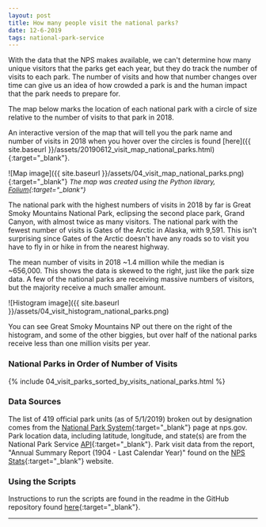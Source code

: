 ```yaml
---
layout: post
title: How many people visit the national parks?
date: 12-6-2019
tags: national-park-service
---
```


With the data that the NPS makes available, we can't determine how many unique visitors that the parks get each year, but they do track the number of visits to each park. The number of visits and how that number changes over time can give us an idea of how crowded a park is and the human impact that the park needs to prepare for.

The map below marks the location of each national park with a circle of size relative to the number of visits to that park in 2018.

An interactive version of the map that will tell you the park name and number of visits in 2018 when you hover over the circles is found [here]({{ site.baseurl }}/assets/20190612_visit_map_national_parks.html){:target="_blank"}.

![Map image]({{ site.baseurl }}/assets/04_visit_map_national_parks.png){:target="_blank"}
*<span style="font-size:10pt;">The map was created using the Python library, [Folium](https://python-visualization.github.io/folium/){:target="_blank"}</span>*

The national park with the highest numbers of visits in 2018 by far is Great Smoky Mountains National Park, eclipsing the second place park, Grand Canyon, with almost twice as many visitors. The national park with the fewest number of visits is Gates of the Arctic in Alaska, with 9,591. This isn't surprising since Gates of the Arctic doesn't have any roads so to visit you have to fly in or hike in from the nearest highway.

The mean number of visits in 2018 ~1.4 million while the median is ~656,000. This shows the data is skewed to the right, just like the park size data. A few of the national parks are receiving massive numbers of visitors, but the majority receive a much smaller amount.

![Histogram image]({{ site.baseurl }}/assets/04_visit_histogram_national_parks.png)

You can see Great Smoky Mountains NP out there on the right of the histogram, and some of the other biggies, but over half of the national parks receive less than one million visits per year.

### National Parks in Order of Number of Visits
{% include 04_visit_parks_sorted_by_visits_national_parks.html %}

### Data Sources
The list of 419 official park units (as of 5/1/2019) broken out by designation comes from the [National Park System](https://www.nps.gov/aboutus/national-park-system.htm){:target="_blank"} page at nps.gov. Park location data, including latitude, longitude, and state(s) are from the National Park Service [API](https://www.nps.gov/subjects/digital/nps-data-api.htm){:target="_blank"}. Park visit data from the report, "Annual Summary Report (1904 - Last Calendar Year)" found on the [NPS Stats](https://irma.nps.gov/Stats/reports/national){:target="_blank"} website.

### Using the Scripts
Instructions to run the scripts are found in the readme in the GitHub repository found [here](https://github.com/goodmorningdata/nps){:target="_blank"}.

---
